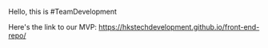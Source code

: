 Hello, this is #TeamDevelopment

Here's the link to our MVP: https://hkstechdevelopment.github.io/front-end-repo/